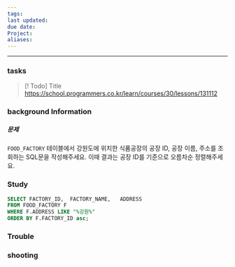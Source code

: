 ```yaml
---
tags: 
last updated: 
due date: 
Project: 
aliases:
---
```

--- 
### tasks

> [! Todo] Title
> https://school.programmers.co.kr/learn/courses/30/lessons/131112
>


### background Information

##### 문제

`FOOD_FACTORY` 테이블에서 강원도에 위치한 식품공장의 공장 ID, 공장 이름, 주소를 조회하는 SQL문을 작성해주세요. 이때 결과는 공장 ID를 기준으로 오름차순 정렬해주세요.

### Study

```sql
SELECT FACTORY_ID,	FACTORY_NAME,	ADDRESS
FROM FOOD_FACTORY F
WHERE F.ADDRESS LIKE "%강원%"
ORDER BY F.FACTORY_ID asc;
```

### Trouble





### shooting
